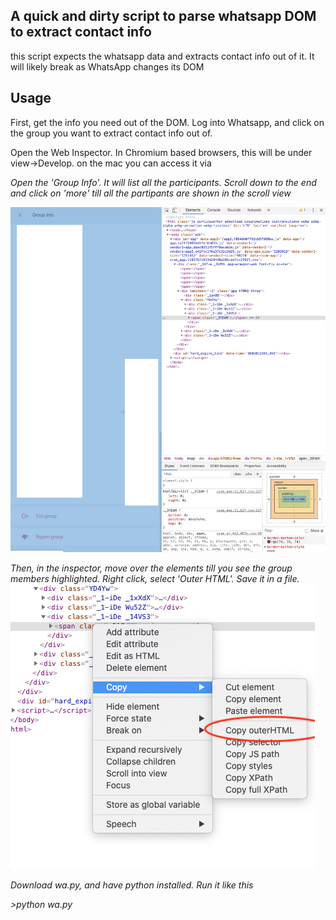 ## A quick and dirty script to parse whatsapp DOM to extract contact info

this script expects the whatsapp data and extracts contact info out of it. It will likely break as WhatsApp changes its DOM

## Usage

First, get the info you need out of the DOM. Log into Whatsapp, and click on the group you want to extract contact info out of. 

Open the Web Inspector. In Chromium based browsers, this will be under view->Develop. on the mac you can access it via <cmd><opt><i>

Open the 'Group Info'. It will list all the participants. Scroll down to the end and click on 'more' till all the partipants are shown in the scroll view

![List of Contacts](https://github.com/siddharthram/whatsapp_contacts/blob/master/wa.png)

Then, in the inspector, move over the elements till you see the group members highlighted. Right click, select 'Outer HTML'. Save it in a file.
![Outer HTML](https://github.com/siddharthram/whatsapp_contacts/blob/master/outerhtml.png)


Download wa.py, and have python installed. Run it like this

_>python wa.py <your filename>_


